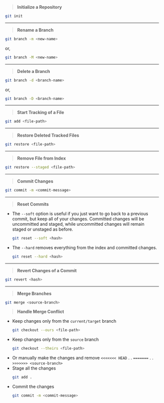 > **Initialize a Repository**
```bash
git init
```

---

> **Rename a Branch**
```bash
git branch -m <new-name>
```
or,
```bash
git branch -M <new-name>
```

---

> **Delete a Branch**
```bash
git branch -d <branch-name>
```
or,
```bash
git branch -D <branch-name>
```
---

>**Start Tracking of a File**
```bash
git add <file-path>
```

---

>**Restore Deleted Tracked Files**
```bash
git restore <file-path>
```
---

>**Remove File from Index**
```bash
git restore --staged <file-path>
```

---

>**Commit Changes**
```bash
git commit -m <commit-message>
```

---

>**Reset Commits**
* The `--soft` option is useful if you just want to go back to a previous commit, but keep all of your changes. Committed changes will be uncommitted and staged, while uncommitted changes will remain staged or unstaged as before.
	```bash
	git reset --soft <hash>
	```
* The `--hard` removes everything from the index and committed changes.   
	```bash
	git reset --hard <hash>
	```

---

>**Revert Changes of a Commit**
```bash
git revert <hash>
```

---

>**Merge Branches**
```bash
git merge <source-branch>
```

> **Handle Merge Conflict**

* Keep changes only from the `current/target` branch
	```bash
	git checkout --ours <file-path>
	```  
* Keep changes only from the `source` branch
	```bash
	git checkout --theirs <file-path>
	```  
* Or manually make the changes and remove 
`<<<<<<< HEAD`
.
.
`=======`
.
.
`>>>>>>> <source-branch>` 
* Stage all the changes
	```bash
	git add .
	```
* Commit the changes
	```bash
	git commit -m <commit-message>
	```
